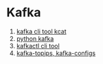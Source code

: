 # Kafka

1. [kafka cli tool kcat](kcat.md)
2. [python kafka](python_kafka.md)
3. [kafkactl cli tool](https://github.com/deviceinsight/kafkactl)
4. [kafka-topips, kafka-configs](kafka-topics.md)